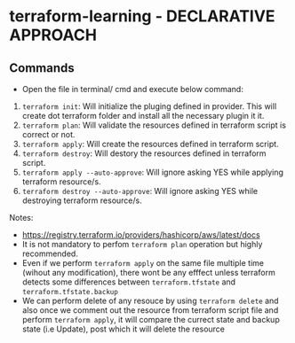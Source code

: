 # terraform-learning - DECLARATIVE APPROACH

## Commands
- Open the file in terminal/ cmd and execute below command:
1. ```terraform init```: Will initialize the pluging defined in provider. This will create dot terraform folder and install all the necessary plugin it it.
2. ```terraform plan```: Will validate the resources defined in terraform script is correct or not.
3. ```terraform apply```: Will create the resources defined in terraform script.
4. ```terraform destroy```: Will destory the resources defined in terraform script.
5. ```terraform apply --auto-approve```: Will ignore asking YES while applying terraform resource/s.
6. ```terraform destroy --auto-approve```: Will ignore asking YES while destroying terraform resource/s.


Notes:
- https://registry.terraform.io/providers/hashicorp/aws/latest/docs
- It is not mandatory to perfom ```terraform plan``` operation but highly recommended.
- Even if we perform ```terraform apply``` on the same file multiple time (wihout any modification), there wont be any efffect unless terraform detects some differences between ```terraform.tfstate``` and ```terraform.tfstate.backup```
- We can perform delete of any resouce by using ```terraform delete``` and also once we comment out the resource from terraform script file and perform ```terraform apply```, it will compare the currect state and backup state (i.e Update), post which it will delete the resource